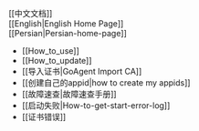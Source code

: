 
[[中文文档]]<br>
[[English|English Home Page]]<br>
[[Persian|Persian-home-page]]<br>
    
* [[How_to_use]]
* [[How_to_update]]
* [[导入证书|GoAgent Import CA]]
* [[创建自己的appid|how to create my appids]]
* [[故障速查|故障速查手册]]
* [[启动失败|How-to-get-start-error-log]]
* [[证书错误]]

